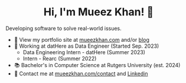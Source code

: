 <h1 align="center">Hi, I'm Mueez Khan! 👋</h1>

Developing software to solve real-world issues.

- 📂 View my portfolio site at [mueezkhan.com](https://www.mueezkhan.com) and/or [blog](https://blog.mueezkhan.com)
- 💼 Working at datHere as Data Engineer (Started Sep. 2023)
  - Data Engineering Intern - datHere (Summer 2023)
  - Intern - Rearc (Summer 2022)
- 📚 Bachelor's in Computer Science at Rutgers University (est. 2024)
- 💬 Contact me at [mueezkhan.com/contact](https://mueezkhan.com/contact) and [Linkedin](https://linkedin.com/in/mueez-khan)
